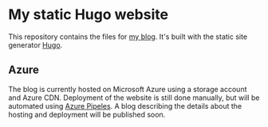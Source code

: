 # My static Hugo website

This repository contains the files for [my blog](https://richardwaal.nl/). It's built with the static site generator [Hugo](https://gohugo.io/).

## Azure

The blog is currently hosted on Microsoft Azure using a storage account and Azure CDN. Deployment of the website is still done manually, but will be automated using [Azure Pipeles](https://azure.microsoft.com/en-us/services/devops/pipelines/). A blog describing the details about the hosting and deployment will be published soon. 
